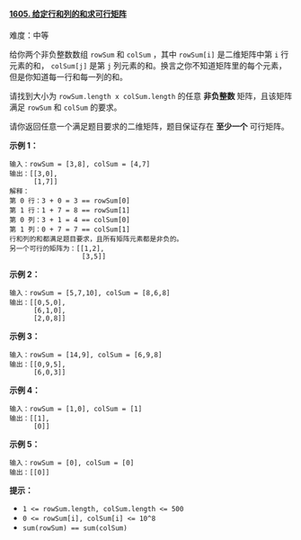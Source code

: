 ﻿#### [1605\. 给定行和列的和求可行矩阵](https://leetcode.cn/problems/find-valid-matrix-given-row-and-column-sums/)

难度：中等

给你两个非负整数数组 `rowSum` 和 `colSum` ，其中 `rowSum[i]` 是二维矩阵中第 `i` 行元素的和， `colSum[j]` 是第 `j` 列元素的和。换言之你不知道矩阵里的每个元素，但是你知道每一行和每一列的和。

请找到大小为 `rowSum.length x colSum.length` 的任意 **非负整数** 矩阵，且该矩阵满足 `rowSum` 和 `colSum` 的要求。

请你返回任意一个满足题目要求的二维矩阵，题目保证存在 **至少一个** 可行矩阵。

**示例 1：**

```
输入：rowSum = [3,8], colSum = [4,7]
输出：[[3,0],
      [1,7]]
解释：
第 0 行：3 + 0 = 3 == rowSum[0]
第 1 行：1 + 7 = 8 == rowSum[1]
第 0 列：3 + 1 = 4 == colSum[0]
第 1 列：0 + 7 = 7 == colSum[1]
行和列的和都满足题目要求，且所有矩阵元素都是非负的。
另一个可行的矩阵为：[[1,2],
                  [3,5]]
```

**示例 2：**

```
输入：rowSum = [5,7,10], colSum = [8,6,8]
输出：[[0,5,0],
      [6,1,0],
      [2,0,8]]
```

**示例 3：**

```
输入：rowSum = [14,9], colSum = [6,9,8]
输出：[[0,9,5],
      [6,0,3]]
```

**示例 4：**

```
输入：rowSum = [1,0], colSum = [1]
输出：[[1],
      [0]]
```

**示例 5：**

```
输入：rowSum = [0], colSum = [0]
输出：[[0]]
```

**提示：**

-   `1 <= rowSum.length, colSum.length <= 500`
-   `0 <= rowSum[i], colSum[i] <= 10^8`
-   `sum(rowSum) == sum(colSum)`
